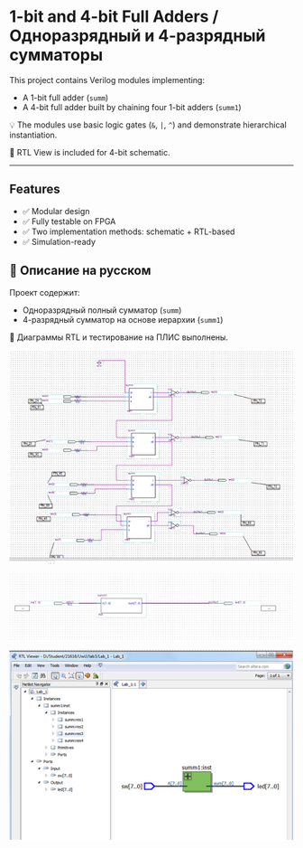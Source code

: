 # 1-bit and 4-bit Full Adders / Одноразрядный и 4-разрядный сумматоры

This project contains Verilog modules implementing:
- A 1-bit full adder (`summ`)
- A 4-bit full adder built by chaining four 1-bit adders (`summ1`)

💡 The modules use basic logic gates (`&`, `|`, `^`) and demonstrate hierarchical instantiation.

📎 RTL View is included for 4-bit schematic.

---

## Features

- ✅ Modular design
- ✅ Fully testable on FPGA
- ✅ Two implementation methods: schematic + RTL-based
- ✅ Simulation-ready


## 📘 Описание на русском

Проект содержит:
- Одноразрядный полный сумматор (`summ`)
- 4-разрядный сумматор на основе иерархии (`summ1`)

📎 Диаграммы RTL и тестирование на ПЛИС выполнены.

![alt text](image-1.png)

![alt text](image-3.png)

![alt text](image-2.png)